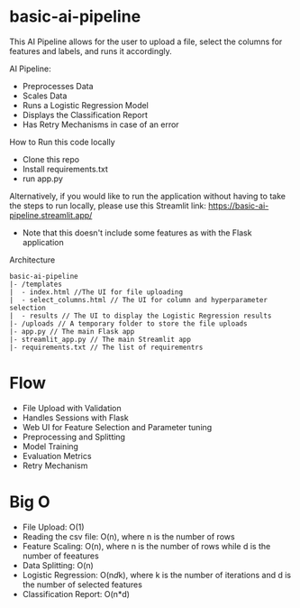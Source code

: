 # basic-ai-pipeline

This AI Pipeline allows for the user to upload a file, select the columns for features and labels, and runs it accordingly. 

AI Pipeline:
- Preprocesses Data
- Scales Data
- Runs a Logistic Regression Model
- Displays the Classification Report
- Has Retry Mechanisms in case of an error

How to Run this code locally
- Clone this repo
- Install requirements.txt
- run app.py

Alternatively, if you would like to run the application without having to take the steps to run locally, please use this Streamlit link: https://basic-ai-pipeline.streamlit.app/ 
* Note that this doesn't include some features as with the Flask application

Architecture
```
basic-ai-pipeline
|- /templates
|  - index.html //The UI for file uploading
|  - select_columns.html // The UI for column and hyperparameter selection
|  - results // The UI to display the Logistic Regression results
|- /uploads // A temporary folder to store the file uploads
|- app.py // The main Flask app
|- streamlit_app.py // The main Streamlit app
|- requirements.txt // The list of requirementrs

```

# Flow
- File Upload with Validation
- Handles Sessions with Flask
- Web UI for Feature Selection and Parameter tuning
- Preprocessing and Splitting
- Model Training
- Evaluation Metrics
- Retry Mechanism

# Big O
- File Upload: O(1)
- Reading the csv file: O(n), where n is the number of rows
- Feature Scaling: O(n), where n is the number of rows while d is the number of feeatures
- Data Splitting: O(n)
- Logistic Regression: O(n*d*k), where k is the number of iterations and d is the number of selected features
- Classification Report: O(n*d)
